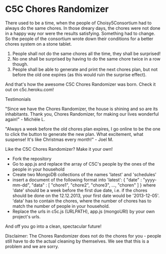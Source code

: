 # C5C Chores Randomizer

There used to be a time, when the people of Choisy5Consortium had to always do the same chores. In those dreary days, the chores were not done in a happy way nor were the results satisfying. Something had to change.
So the people of the consortium wrote down their conditions for a better chores system on a stone tablet.

1. People shall not do the same chores all the time, they shall be surprised!
2. No one shall be surprised by having to do the same chore twice in a row though.
3. People shall be able to generate and print the next chores plan, but not before the old one expires (as this would ruin the surprise effect).

And that's how the awesome C5C Chores Randomizer was born.
Check it out on c5c.heroku.com!

Testimonials

"Since we have the Chores Randomizer, the house is shining and so are its inhabitants. Thank you, Chores Randomizer, for making our lives wonderful again!" - Michèle L.

"Always a week before the old chores plan expires, I go online to be the one to click the button to generate the new plan. What excitement, what suspense! It's like Christmas every month!" - Joel M.

Like the C5C Chores Randomizer?
Make it your own!

- Fork the repository
- Go to app.js and replace the array of C5C's people by the ones of the people in your household
- Create two MongoDB collections of the names 'latest' and 'schedules'
- insert a document of the following format into 'latest':
{
    "date" : "yyyy-mm-dd",
    "data" : [ "chore1", "chore2", "chore3", ..., "choren" ]
}
    where 'date' should be a week before the first due date, i.e. if the chores should be done on the 12.12.2013, your first date would be '2013-12-05'.
    'data' has to contain the chores, where the number of chores has to match the number of people in your household.
- Replace the urls in c5c.js (URLPATH), app.js (mongoURI) by your own project's urls.

And off you go into a clean, spectacular future!

Disclaimer: The Chores Randomizer does not do the chores for you - people still have to do the actual cleaning by themselves. We see that this is a problem and we are sorry.
